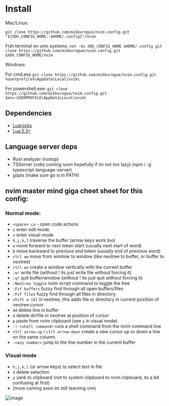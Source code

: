 # Install

Mac/Linux:

`git clone https://github.com/mikkurogue/nvim.config.git "${XDG_CONFIG_HOME:-$HOME/.config}"/nvim`

Fish terminal on unix systems:
`set -Ux XDG_CONFIG_HOME $HOME/.config
git clone https://github.com/mikkurogue/nvim.config.git $XDG_CONFIG_HOME/nvim
`

Windows:

For cmd.exe
`git clone https://github.com/mikkurogue/nvim.config.git %userprofile%\AppData\Local\nvim\`

For powershell.exe:
`git clone https://github.com/mikkurogue/nvim.config.git $env:USERPROFILE\AppData\Local\nvim\`

## Dependencies

- [Luarocks](https://github.com/luarocks/luarocks/wiki/Download)
- [Lua 5.3+](https://www.lua.org/download.html)

## Language server deps

- Rust analyzer (rustup)
- TSServer (vstls coming soon hopefully if im not too lazy) (npm i -g typescript-language-server)
- gopls (make sure go is in PATH)

## nvim master mind giga cheet sheet for this config:

### Normal mode:

- `<space> ca` - open code actions
- `i` enter edit mode
- `v` enter visual mode
- `h,j,k,l` traverse the buffer (arrow keys work too)
- `w` move forward to next token start (usually next start of word)
- `b` move backward to previous end token (usually end of previous word)
- `ctrl ww` move from window to window (like neotree to buffer, or buffer to neotree)
- `ctrl wv` create a window vertically with the current buffer
- `:w!` write file (without ! its just write file without forcing it)
- `:q!` quit buffer/window (without ! its just quit without forcing it)
- `:Neotree toggle` nvim script command to toggle the tree
- `:Fzf buffers` fuzzy find through all open buffers/files
- `:Fzf files` fuzzy find through all files in directory
- `shift a [A]` in neotree, this adds file or directory in current position of neotree cursor
- `dd` delete line in buffer
- `d` delete dir/file in neotree at position of cursor
- `p` paste from nvim clipboard (see `y` in visual mode)
- `:! <shell command>` runs a shell command from the nvim command line
- `ctrl arrow-up` / `ctrl arrow-down` create a new cursor up or down a line on the same column.
- `:<any number>` jump to the line number in the current buffer

### Visual mode

- `h,j,k,l` (or arrow keys) to select text in file
- `d` delete selection
- `y` yank to clipboard (not to system clipboard to nvim clipboard, its a bit confusing at first)
- (more coming soon im still learning vim)

![image](https://github.com/mikkurogue/tmux.config/assets/5637842/7f0413cb-4530-4496-b025-9ebbb0c04e7d)
